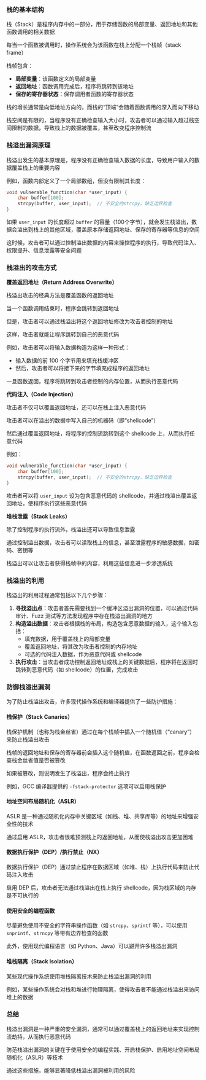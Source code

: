 ### **栈的基本结构**

栈（Stack）是程序内存中的一部分，用于存储函数的局部变量、返回地址和其他函数调用的相关数据

每当一个函数被调用时，操作系统会为该函数在栈上分配一个栈帧（stack frame）

栈帧包含：

- **局部变量**：该函数定义的局部变量
- **返回地址**：函数调用完成后，程序将跳转到该地址
- **保存的寄存器状态**：保存调用者函数的寄存器状态

栈的增长通常是向低地址方向的，而栈的“顶端”会随着函数调用的深入而向下移动

栈空间是有限的，当程序没有正确检查输入大小时，攻击者可以通过输入超过栈空间限制的数据，导致栈上的数据被覆盖，甚至改变程序控制流

### 栈溢出漏洞原理

栈溢出发生的基本原理是，程序没有正确检查输入数据的长度，导致用户输入的数据覆盖栈上的重要内容

例如，函数内部定义了一个局部数组，但没有限制其长度：

```c
void vulnerable_function(char *user_input) {
    char buffer[100];
    strcpy(buffer, user_input);  // 不安全的strcpy，缺乏边界检查
}
```

如果 `user_input` 的长度超过 `buffer` 的容量（100个字节），就会发生栈溢出，数据会溢出到栈上的其他区域，覆盖原本存储返回地址、保存的寄存器等信息的空间

这时候，攻击者可以通过控制溢出数据的内容来操控程序的执行，导致代码注入、权限提升、信息泄露等安全问题

### 栈溢出的攻击方式

**覆盖返回地址（Return Address Overwrite）**

栈溢出攻击的经典方法是覆盖函数的返回地址

当一个函数调用结束时，程序会跳转到返回地址

但是，攻击者可以通过栈溢出将这个返回地址修改为攻击者控制的地址

这样，攻击者就能让程序跳转到自己的恶意代码

例如，攻击者可以将输入数据构造为这样一种形式：

- 输入数据的前 100 个字节用来填充栈缓冲区
- 然后，攻击者可以将接下来的字节填充成程序的返回地址

一旦函数返回，程序将跳转到攻击者控制的内存位置，从而执行恶意代码

**代码注入（Code Injection）**

攻击者不仅可以覆盖返回地址，还可以在栈上注入恶意代码

攻击者可以在溢出的数据中写入自己的机器码（即“shellcode”）

然后通过覆盖返回地址，将程序的控制流跳转到这个 shellcode 上，从而执行任意代码

例如：

```c
void vulnerable_function(char *user_input) {
    char buffer[100];
    strcpy(buffer, user_input);  // 不安全的strcpy，缺乏边界检查
}
```

攻击者可以将 `user_input` 设为包含恶意代码的 shellcode，并通过栈溢出覆盖返回地址，使程序执行这些恶意代码

**堆栈泄露（Stack Leaks）**

除了控制程序的执行流外，栈溢出还可以导致信息泄露

通过控制溢出数据，攻击者可以读取栈上的信息，甚至泄露程序的敏感数据，如密码、密钥等

栈溢出可以让攻击者获得栈帧中的内容，利用这些信息进一步渗透系统

### **栈溢出的利用**

栈溢出的利用过程通常包括以下几个步骤：

1. **寻找溢出点**：攻击者首先需要找到一个缓冲区溢出漏洞的位置，可以通过代码审计、Fuzz 测试等方法发现程序中存在栈溢出漏洞的地方
2. **构造溢出数据**：攻击者根据栈的布局，构造包含恶意数据的输入，这个输入包括：
   - 填充数据，用于覆盖栈上的局部变量
   - 覆盖返回地址，将其改为攻击者控制的内存地址
   - 可选的代码注入数据，作为恶意代码或 shellcode
3. **执行攻击**：当攻击者成功控制返回地址或栈上的关键数据后，程序将在返回时跳转到恶意代码（如 shellcode）的位置，完成攻击

### 防御栈溢出漏洞

为了防止栈溢出攻击，许多现代操作系统和编译器提供了一些防护措施：

#### **栈保护（Stack Canaries）**

栈保护机制（也称为栈金丝雀）通过在每个栈帧中插入一个随机值（“canary”）来防止栈溢出攻击

栈帧的返回地址和保存的寄存器前会插入这个随机值，在函数返回之前，程序会检查栈金丝雀值是否被篡改

如果被篡改，则说明发生了栈溢出，程序会终止执行

例如，GCC 编译器提供的 `-fstack-protector` 选项可以启用栈保护

#### **地址空间布局随机化（ASLR）**

ASLR 是一种通过随机化内存中关键区域（如栈、堆、共享库等）的地址来增强安全性的技术

通过启用 ASLR，攻击者很难预测栈上的返回地址，从而使栈溢出攻击更加困难

#### **数据执行保护（DEP）/执行禁止（NX）**

数据执行保护（DEP）通过禁止程序在数据区域（如堆、栈）上执行代码来防止代码注入攻击

启用 DEP 后，攻击者无法通过栈溢出在栈上执行 shellcode，因为栈区域的内存是不可执行的

#### **使用安全的编程函数**

尽量避免使用不安全的字符串操作函数（如 `strcpy`、`sprintf` 等），可以使用 `snprintf`、`strncpy` 等带有边界检查的函数

此外，使用现代编程语言（如 Python、Java）可以避开许多栈溢出漏洞

#### **堆栈隔离（Stack Isolation）**

某些现代操作系统使用堆栈隔离技术来防止栈溢出漏洞的利用

例如，某些操作系统会对栈和堆进行物理隔离，使得攻击者不能通过栈溢出来访问堆上的数据

### **总结**

栈溢出漏洞是一种严重的安全漏洞，通常可以通过覆盖栈上的返回地址来实现控制流劫持，从而执行恶意代码

防范栈溢出漏洞的关键在于使用安全的编程实践、开启栈保护、启用地址空间布局随机化（ASLR）等技术

通过这些措施，能够显著降低栈溢出漏洞被利用的风险
